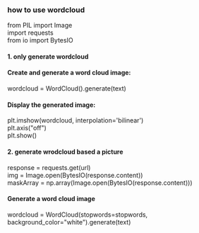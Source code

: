 ### how to use wordcloud

from PIL import Image  
import requests  
from io import BytesIO  

#### 1. only generate wordcloud  
#### Create and generate a word cloud image:  
wordcloud = WordCloud().generate(text)  
#### Display the generated image:  
plt.imshow(wordcloud, interpolation='bilinear')  
plt.axis("off")  
plt.show()  

#### 2. generate wrodcloud based a picture  
response = requests.get(url)  
img = Image.open(BytesIO(response.content))  
maskArray = np.array(Image.open(BytesIO(response.content)))  
#### Generate a word cloud image  
wordcloud = WordCloud(stopwords=stopwords, background_color="white").generate(text)  

